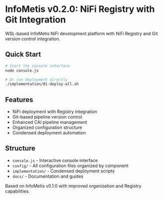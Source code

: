 # InfoMetis v0.2.0: NiFi Registry with Git Integration

WSL-based InfoMetis NiFi development platform with NiFi Registry and Git version control integration.

## Quick Start

```bash
# Start the console interface
node console.js

# Or run deployment directly
./implementation/01-deploy-all.sh
```

## Features

- NiFi deployment with Registry integration
- Git-based pipeline version control
- Enhanced CAI pipeline management
- Organized configuration structure
- Condensed deployment automation

## Structure

- `console.js` - Interactive console interface
- `config/` - All configuration files organized by component
- `implementation/` - Condensed deployment scripts
- `docs/` - Documentation and guides

Based on InfoMetis v0.1.0 with improved organization and Registry capabilities.